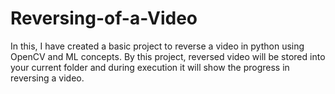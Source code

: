 # Reversing-of-a-Video
In this, I have created a basic project to reverse a video in python using OpenCV and ML concepts. By this project, reversed video will be stored into your current folder and during execution it will show the progress in reversing a video.
